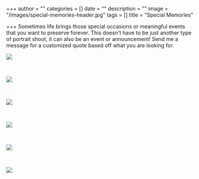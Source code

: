 +++
author = ""
categories = []
date = ""
description = ""
image = "/images/special-memories-header.jpg"
tags = []
title = "Special Memories"

+++
Sometimes life brings those special occasions or meaningful events that you want to preserve forever.  This doesn't have to be just another type of portrait shoot, it can also be an event or announcement!  Send me a message for a customized quote based off what you are looking for.

![](/images/img_7176.jpg)

<br>

![](/images/img_7188.jpg)

<br>

![](/images/img_7204.jpg)

<br>

![](/images/img_7177.jpg)

<br>

![](/images/img_7185.jpg)

<br>

![](/images/img_7220.jpg)